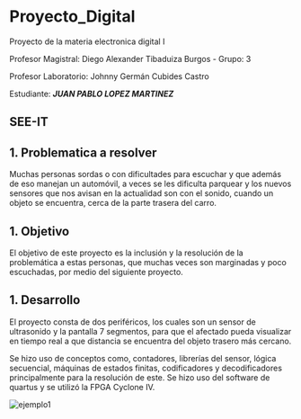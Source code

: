 # Proyecto_Digital
Proyecto de la materia electronica digital I 

Profesor Magistral: Diego Alexander Tibaduiza Burgos - Grupo: 3

Profesor Laboratorio: Johnny Germán Cubides Castro 

Estudiante: _**JUAN PABLO LOPEZ MARTINEZ**_

## SEE-IT

## 1. Problematica a resolver

Muchas personas sordas o con dificultades para escuchar y que además de eso manejan un automóvil, a veces se les dificulta parquear y los nuevos sensores que nos avisan en la actualidad son con el sonido, cuando un objeto se encuentra, cerca de la parte trasera del carro.

## 1. Objetivo

El objetivo de este proyecto es la inclusión y la resolución de la problemática a estas personas, que muchas veces son marginadas y poco escuchadas, por medio del siguiente proyecto.

## 1. Desarrollo

El proyecto consta de dos periféricos, los cuales son un sensor de ultrasonido y la pantalla 7 segmentos, para que el afectado pueda visualizar en tiempo real a que distancia se encuentra del objeto trasero más cercano.  

Se hizo uso de conceptos como, contadores, librerías del sensor, lógica secuencial, máquinas de estados finitas, codificadores y decodificadores principalmente para la resolución de este. Se hizo uso del software de quartus y se utilizó la FPGA Cyclone IV.

![ejemplo1](figs/semi.png)





